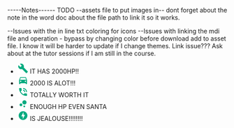 -----Notes------
TODO
--assets file to put images in-- dont forget about the note in the word doc about the file path to link it so it works.

--Issues with the in line txt coloring for icons
--Issues with linking the mdi file and operation - bypass by changing color before download add to asset file. I know it will be harder to update if I change themes. Link issue??? Ask about at the tutor sessions if I am still in the course.

<div class="d-flex align-items-end flex-column">
                    <div class="card w-50">
                        <div class="card-body ">
                            <ul class="list-group list-group-flush justify-content-end">
                                <li class="list-group-item"><img class="i-clr"src="assets/img/wrench.png" alt=""> IT HAS 2000HP!!</li>
                                <li class="list-group-item"> <img src="assets/img/car.png" alt=""> 2000 IS ALOT!!!</li>
                                <li class="list-group-item"><img src="assets/img/phone-in-talk.png" alt=""> TOTALLY WORTH IT</li>
                                <li class="list-group-item"><img src="assets/img/chart-bubble.png" alt=""> ENOUGH HP EVEN SANTA</li>
                                <li class="list-group-item"><img src="assets/img/flash-circle.png" alt=""> IS JEALOUSE!!!!!!!!</li>
                            </ul>
                        </div>
                    </div>
                    </div>
